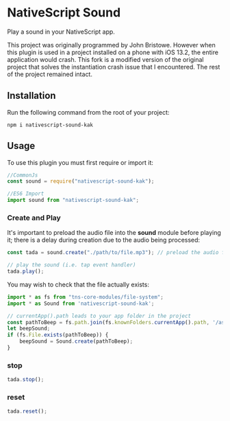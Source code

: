 # NativeScript Sound

Play a sound in your NativeScript app.

This project was originally programmed by John Bristowe. However when this plugin is used in a project installed on a phone with iOS 13.2, the entire application would crash. This fork is a modified version of the original project that solves the instantiation crash issue that I encountered. The rest of the project remained intact.

## Installation

Run the following command from the root of your project:

```
npm i nativescript-sound-kak
```

## Usage

To use this plugin you must first require or import it:

```js
//CommonJs
const sound = require("nativescript-sound-kak");

//ES6 Import
import sound from "nativescript-sound-kak";
```

### Create and Play

It's important to preload the audio file into the **sound** module before playing it; there is a delay during creation due to the audio being processed:

```js
const tada = sound.create("./path/to/file.mp3"); // preload the audio file

// play the sound (i.e. tap event handler)
tada.play();
```

You may wish to check that the file actually exists:

```js
import * as fs from "tns-core-modules/file-system";
import * as Sound from 'nativescript-sound-kak';

// currentApp().path leads to your app folder in the project
const pathToBeep = fs.path.join(fs.knownFolders.currentApp().path, '/assets/sounds/beep.mp3');
let beepSound;
if (fs.File.exists(pathToBeep)) {
	beepSound = Sound.create(pathToBeep);
}
```

### stop

```js
tada.stop();
```

### reset

```js
tada.reset();
```